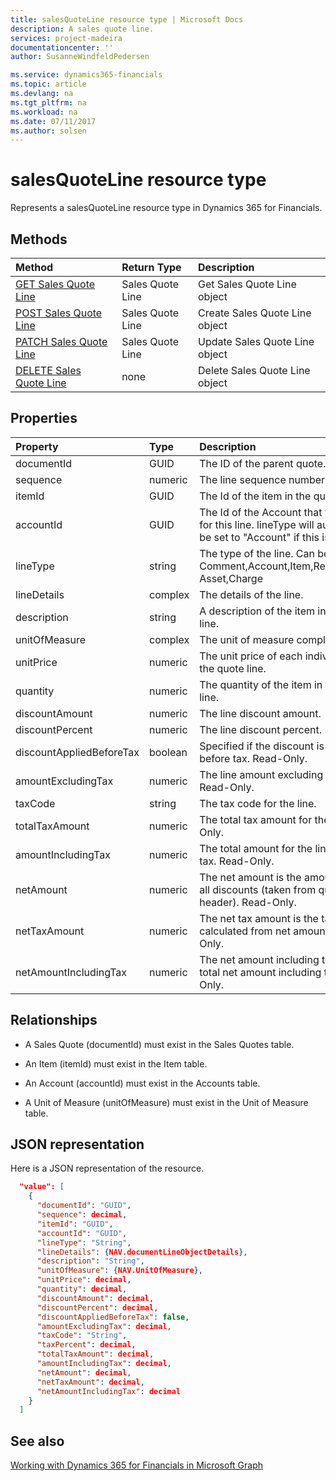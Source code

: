 ```yaml
---
title: salesQuoteLine resource type | Microsoft Docs
description: A sales quote line.
services: project-madeira
documentationcenter: ''
author: SusanneWindfeldPedersen

ms.service: dynamics365-financials
ms.topic: article
ms.devlang: na
ms.tgt_pltfrm: na
ms.workload: na
ms.date: 07/11/2017
ms.author: solsen
---
```


# salesQuoteLine resource type
Represents a salesQuoteLine resource type in Dynamics 365 for Financials.

## Methods

| Method       | Return Type  |Description|
|:---------------|:--------|:----------|
|[GET Sales Quote Line](../api/dynamics_get_salesquoteline.md)|Sales Quote Line|Get Sales Quote Line object|
|[POST Sales Quote Line](../api/dynamics_create_salesquoteline.md)|Sales Quote Line|Create Sales Quote Line object|
|[PATCH Sales Quote Line](../api/dynamics_update_salesquoteline.md)|Sales Quote Line|Update Sales Quote Line object|
|[DELETE Sales Quote Line](../api/dynamics_delete_salesquoteline.md)|none|Delete Sales Quote Line object|

## Properties
| Property	   | Type	|Description|
|:---------------|:--------|:----------|
|documentId|GUID|The ID of the parent quote.|
|sequence|numeric|The line sequence number.|
|itemId|GUID|The Id of the item in the quote line.|
|accountId|GUID|The Id of the Account that will be used for this line. lineType will automatically be set to "Account" if this is set.|
|lineType|string|The type of the line. Can be Comment,Account,Item,Resource,Fixed Asset,Charge|
|lineDetails|complex|The details of the line.|
|description|string|A description of the item in the quote line.|
|unitOfMeasure|complex|The unit of measure complex type.|
|unitPrice|numeric|The unit price of each individual item in the quote line.|
|quantity|numeric|The quantity of the item in the quote line.|
|discountAmount|numeric|The line discount amount.|
|discountPercent|numeric|The line discount percent.|
|discountAppliedBeforeTax|boolean|Specified if the discount is applied before tax. Read-Only.|
|amountExcludingTax|numeric|The line amount excluding the tax. Read-Only.|
|taxCode|string|The tax code for the line.|
|totalTaxAmount|numeric|The total tax amount for the line. Read-Only.|
|amountIncludingTax|numeric|The total amount for the line including tax. Read-Only.|
|netAmount|numeric|The net amount is the amount including all discounts (taken from quote header). Read-Only.|
|netTaxAmount|numeric|The net tax amount is the tax amount calculated from net amount. Read-Only.|
|netAmountIncludingTax|numeric|The net amount including tax is the total net amount including tax. Read-Only.|

## Relationships  

- A Sales Quote (documentId) must exist in the Sales Quotes table.  

- An Item (itemId) must exist in the Item table.  

- An Account (accountId) must exist in the Accounts table.  

- A Unit of Measure (unitOfMeasure) must exist in the Unit of Measure table.  

## JSON representation

Here is a JSON representation of the resource.

```json
  "value": [
    {
      "documentId": "GUID",
      "sequence": decimal,
      "itemId": "GUID",
      "accountId": "GUID",
      "lineType": "String",
      "lineDetails": {NAV.documentLineObjectDetails},
      "description": "String",
      "unitOfMeasure": {NAV.UnitOfMeasure},
      "unitPrice": decimal,
      "quantity": decimal,
      "discountAmount": decimal,
      "discountPercent": decimal,
      "discountAppliedBeforeTax": false,
      "amountExcludingTax": decimal,
      "taxCode": "String",
      "taxPercent": decimal,
      "totalTaxAmount": decimal,
      "amountIncludingTax": decimal,
      "netAmount": decimal,
      "netTaxAmount": decimal,
      "netAmountIncludingTax": decimal
    }
  ]

```

## See also
[Working with Dynamics 365 for Financials in Microsoft Graph](../resources/dynamics_overview.md) 
